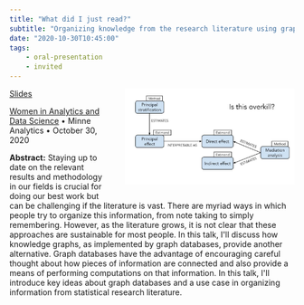 ```yaml
---
title: "What did I just read?"
subtitle: "Organizing knowledge from the research literature using graph databases"
date: "2020-10-30T10:45:00"
tags:
    - oral-presentation
    - invited
---
```


<img src="talks/2020_10_30_minne_wiads.jpg" style="width: 300px; float: right; padding: 0px 0px 20px 40px;">

<span class="slides">[Slides](https://docs.google.com/presentation/d/1ACWVKLDd8DmSqYFzVBwp-Jz-rMRYhcLR1OL7sEVYsM4/edit?usp=sharing)</span>

[Women in Analytics and Data Science](http://minneanalytics.org/minnewiads2020/) • Minne Analytics • October 30, 2020

**Abstract:** Staying up to date on the relevant results and methodology in our fields is crucial for doing our best work but can be challenging if the literature is vast. There are myriad ways in which people try to organize this information, from note taking to simply remembering. However, as the literature grows, it is not clear that these approaches are sustainable for most people. In this talk, I'll discuss how knowledge graphs, as implemented by graph databases, provide another alternative. Graph databases have the advantage of encouraging careful thought about how pieces of information are connected and also provide a means of performing computations on that information. In this talk, I'll introduce key ideas about graph databases and a use case in organizing information from statistical research literature.

<style>
.content-meta { display: none;}
</style>
